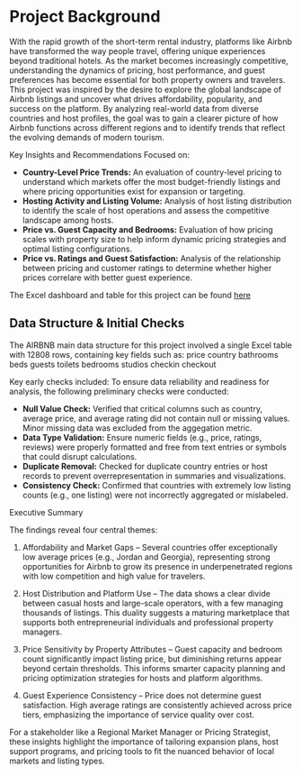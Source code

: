 # Project Background
With the rapid growth of the short-term rental industry, platforms like Airbnb have transformed the way people travel, offering unique experiences beyond traditional hotels. As the market becomes increasingly competitive, understanding the dynamics of pricing, host performance, and guest preferences has become essential for both property owners and travelers.
This project was inspired by the desire to explore the global landscape of Airbnb listings and uncover what drives affordability, popularity, and success on the platform. By analyzing real-world data from diverse countries and host profiles, the goal was to gain a clearer picture of how Airbnb functions across different regions and to identify trends that reflect the evolving demands of modern tourism.

Key Insights and Recommendations Focused on:
- **Country-Level Price Trends:** An evaluation of country-level pricing to understand which markets offer the most budget-friendly listings and where pricing opportunities exist for expansion or targeting.
- **Hosting Activity and Listing Volume:** Analysis of host listing distribution to identify the scale of host operations and assess the competitive landscape among hosts.
- **Price vs. Guest Capacity and Bedrooms:** Evaluation of how pricing scales with property size to help inform dynamic pricing strategies and optimal listing configurations.
- **Price vs. Ratings and Guest Satisfaction:** Analysis of the relationship between pricing and customer ratings to determine whether higher prices correlare with better guest experience.

The Excel dashboard and table for this project can be found [here](https://github.com/Numb3rNinja/Excel-Dashboard-and-Table-AIRBNB-Analysis-.git)

## Data Structure & Initial Checks

The AIRBNB main data structure for this project involved a single Excel table with 12808 rows, containing key fields such as:
price
country
bathrooms
beds
guests
toilets
bedrooms
studios
checkin
checkout

Key early checks included:
To ensure data reliability and readiness for analysis, the following preliminary checks were conducted:
- **Null Value Check:** Verified that critical columns such as country, average price, and average rating did not contain null or missing values. Minor missing data was excluded from the aggegation metric.
- **Data Type Validation:** Ensure numeric fields (e.g., price, ratings, reviews) were properly formatted and free from text entries or symbols that could disrupt calculations.
- **Duplicate Removal:** Checked for duplicate country entries or host records to prevent overrepresentation in summaries and visualizations.
- **Consistency Check:** Confirmed that countries with extremely low listing counts (e.g., one listing) were not incorrectly aggregated or mislabeled.

Executive Summary

The findings reveal four central themes:
1. Affordability and Market Gaps – Several countries offer exceptionally low average prices (e.g., Jordan and Georgia), representing strong opportunities for Airbnb to grow its presence in underpenetrated regions with low competition and high value for travelers.

2. Host Distribution and Platform Use – The data shows a clear divide between casual hosts and large-scale operators, with a few managing thousands of listings. This duality suggests a maturing marketplace that supports both entrepreneurial individuals and professional property managers.

3. Price Sensitivity by Property Attributes – Guest capacity and bedroom count significantly impact listing price, but diminishing returns appear beyond certain thresholds. This informs smarter capacity planning and pricing optimization strategies for hosts and platform algorithms.

4. Guest Experience Consistency – Price does not determine guest satisfaction. High average ratings are consistently achieved across price tiers, emphasizing the importance of service quality over cost.

For a stakeholder like a Regional Market Manager or Pricing Strategist, these insights highlight the importance of tailoring expansion plans, host support programs, and pricing tools to fit the nuanced behavior of local markets and listing types.












